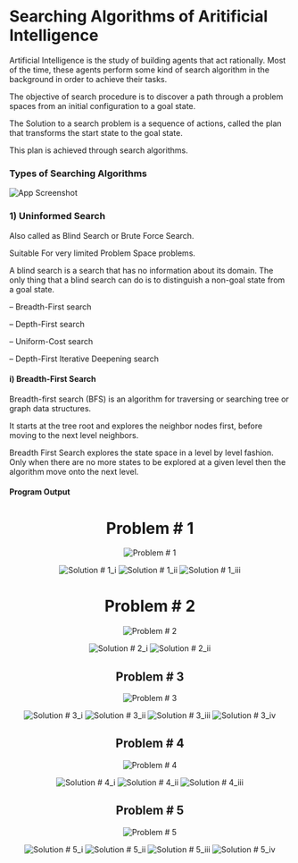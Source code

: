 
# Searching Algorithms of Aritificial Intelligence


Artificial Intelligence is the study of building agents that act rationally. Most of the time, these agents perform some kind of search algorithm in the background in order to achieve their tasks. 

The objective of search procedure is to discover a path through a problem
spaces from an initial configuration to a goal state.

The Solution to a search problem is a sequence of actions, called the plan that transforms the start state to the goal state.

This plan is achieved through search algorithms.
### Types of Searching Algorithms

![App Screenshot](https://cdncontribute.geeksforgeeks.org/wp-content/uploads/AI-algos-1-e1547043543151.png)


### 1) Uninformed Search

Also called as Blind Search or Brute Force Search.

Suitable For very limited Problem Space problems.

A blind search is a search that has no information about its domain. The only thing
that a blind search can do is to distinguish a non-goal state from a goal state.

– Breadth-First search

– Depth-First search

– Uniform-Cost search

– Depth-First Iterative Deepening search

#### i) Breadth-First Search

Breadth-first search (BFS) is an algorithm for traversing or searching tree or
graph data structures.

It starts at the tree root and explores the neighbor nodes first, before moving
to the next level neighbors.

Breadth First Search explores the state space in a level by level fashion. Only
when there are no more states to be explored at a given level then the
algorithm move onto the next level.


#### Program Output
 
<h1 align="center"> Problem # 1</h1>
  
<p align = 'center'>
  <img src = "Screenshots/Problem_Screenshots/BFS/BF_1.png" alt = "Problem # 1" >
</p>

<p align = 'center'>
  <img src = "Screenshots/Solution_Screenshots/BFS/BF_S_1_i.png" alt = "Solution # 1_i">
  <img src = "Screenshots/Solution_Screenshots/BFS/BF_S_1_ii.png" alt = "Solution # 1_ii">
  <img src = "Screenshots/Solution_Screenshots/BFS/BF_S_1_iii.png" alt = "Solution # 1_iii">
  
</p>

<h1 align="center"> Problem # 2</h1>

<p align = 'center'>
  <img src = "Screenshots/Problem_Screenshots/BFS/BF_2.png" alt = "Problem # 2" >
 </p>
 
 <p align = 'center'>
  <img src = "Screenshots/Solution_Screenshots/BFS/BF_S_2_i.png" alt = "Solution # 2_i" >
  <img src = "Screenshots/Solution_Screenshots/BFS/BF_S_2_ii.png" alt = "Solution # 2_ii" >
</p>

<h2 align="center"> Problem # 3 </h1>

<p align = 'center'>
  <img src = "Screenshots/Problem_Screenshots/BFS/BF_3.png" alt = "Problem # 3" >
 </p>
 
 <p align = 'center'>
  <img src = "Screenshots/Solution_Screenshots/BFS/BF_S_3_i.png" alt = "Solution # 3_i" >
  <img src = "Screenshots/Solution_Screenshots/BFS/BF_S_3_ii.png" alt = "Solution # 3_ii" >
  <img src = "Screenshots/Solution_Screenshots/BFS/BF_S_3_iii.png" alt = "Solution # 3_iii" >
  <img src = "Screenshots/Solution_Screenshots/BFS/BF_S_3_iv.png" alt = "Solution # 3_iv" >
</p>

<h2 align="center"> Problem # 4 </h1>

<p align = 'center'>
  <img src = "Screenshots/Problem_Screenshots/BFS/BF_4.png" alt = "Problem # 4" >
 </p>
 
 <p align = 'center'>
  <img src = "Screenshots/Solution_Screenshots/BFS/BF_S_4_i.png" alt = "Solution # 4_i" >
  <img src = "Screenshots/Solution_Screenshots/BFS/BF_S_4_ii.png" alt = "Solution # 4_ii" >
  <img src = "Screenshots/Solution_Screenshots/BFS/BF_S_4_iii.png" alt = "Solution # 4_iii" >
  
</p>

<h2 align="center"> Problem # 5 </h1>

<p align = 'center'>
  <img src = "Screenshots/Problem_Screenshots/BFS/BF_5.png" alt = "Problem # 5" >
 </p>
 
 <p align = 'center'>
  <img src = "Screenshots/Solution_Screenshots/BFS/BF_S_5_i.png" alt = "Solution # 5_i" >
  <img src = "Screenshots/Solution_Screenshots/BFS/BF_S_5_ii.png" alt = "Solution # 5_ii" >
  <img src = "Screenshots/Solution_Screenshots/BFS/BF_S_5_iii.png" alt = "Solution # 5_iii" >
  <img src = "Screenshots/Solution_Screenshots/BFS/BF_S_5_iv.png" alt = "Solution # 5_iv" >
 
</p>

  
